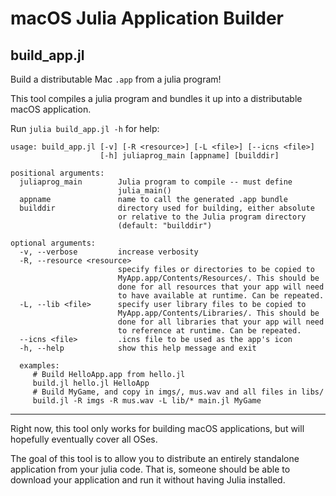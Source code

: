 # macOS Julia Application Builder

## build_app.jl

Build a distributable Mac `.app` from a julia program!

This tool compiles a julia program and bundles it up into a distributable macOS application.

Run `julia build_app.jl -h` for help:
```
usage: build_app.jl [-v] [-R <resource>] [-L <file>] [--icns <file>]
                    [-h] juliaprog_main [appname] [builddir]

positional arguments:
  juliaprog_main        Julia program to compile -- must define
                        julia_main()
  appname               name to call the generated .app bundle
  builddir              directory used for building, either absolute
                        or relative to the Julia program directory
                        (default: "builddir")

optional arguments:
  -v, --verbose         increase verbosity
  -R, --resource <resource>
                        specify files or directories to be copied to
                        MyApp.app/Contents/Resources/. This should be
                        done for all resources that your app will need
                        to have available at runtime. Can be repeated.
  -L, --lib <file>      specify user library files to be copied to
                        MyApp.app/Contents/Libraries/. This should be
                        done for all libraries that your app will need
                        to reference at runtime. Can be repeated.
  --icns <file>         .icns file to be used as the app's icon
  -h, --help            show this help message and exit

  examples:
     # Build HelloApp.app from hello.jl
     build.jl hello.jl HelloApp
     # Build MyGame, and copy in imgs/, mus.wav and all files in libs/
     build.jl -R imgs -R mus.wav -L lib/* main.jl MyGame
 ```

 ------------------

Right now, this tool only works for building macOS applications, but will
hopefully eventually cover all OSes.

The goal of this tool is to allow you to distribute an entirely standalone
application from your julia code. That is, someone should be able to download
your application and run it without having Julia installed.

